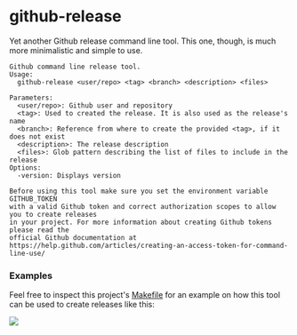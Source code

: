 # github-release

Yet another Github release command line tool. This one, though, is much more minimalistic and simple to use.

```
Github command line release tool.
Usage:
  github-release <user/repo> <tag> <branch> <description> <files>

Parameters:
  <user/repo>: Github user and repository
  <tag>: Used to created the release. It is also used as the release's name
  <branch>: Reference from where to create the provided <tag>, if it does not exist
  <description>: The release description
  <files>: Glob pattern describing the list of files to include in the release
Options:
  -version: Displays version

Before using this tool make sure you set the environment variable GITHUB_TOKEN
with a valid Github token and correct authorization scopes to allow you to create releases
in your project. For more information about creating Github tokens please read the
official Github documentation at https://help.github.com/articles/creating-an-access-token-for-command-line-use/
```

### Examples
Feel free to inspect this project's [Makefile](https://github.com/c4milo/github-release/blob/master/Makefile) for an example on how this tool can be used to create releases like this:

![](https://cldup.com/lTTZG_KQXI.png)
